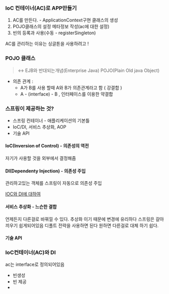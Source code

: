 ### IoC 컨테이너(AC)로 APP만들기

1. AC를 만든다. - ApplicationContext구현 클래스의 생성
2. POJO클래스의 설정 메타정보 작성(ac에 대한 설정)
3. 빈의 등록과 사용(수동 - registerSingleton)

AC를 관리하는 이유는 싱글톤을 사용하려고 !

### POJO 클래스

> <-> EJB와 반대되는개념(Enterprise Java)
> POJO(Plain Old java Object)

- 의존 관계 : 
	- A가 B를 사용 할때 A와 B가 의존관계라고 함 ( 강결합 )
	- A - (interface) - B , 인터페이스를 이용한 약결합

### 스프링이 제공하는 것?

- 스프링 컨테이너 - 애플리케이션의 기본틀
- IoC/DI, 서비스 추상화, AOP
- 기술 API

#### IoC(Inversion of Control) - 의존성의 역전
자기가 사용할 것을 외부에서 결정해줌

#### DI(Dependenty Injection) - 의존성 주입
관리하고있는 객체를 스프링이 자동으로 의존성 주입

[IOC와 DI에 대하여](https://mo-world.tistory.com/entry/IOC%EC%99%80-DI-%EC%97%90-%EB%8C%80%ED%95%98%EC%97%AC-%EC%8A%A4%ED%94%84%EB%A7%81-%EA%B0%9C%EB%85%90-%EC%9D%B4%ED%95%B4%ED%95%98%EA%B8%B0-%EC%89%BD%EA%B2%8C-%EC%84%A4%EB%AA%85)


#### 서비스 추상화 - 느슨한 결합
언제든지 다른걸로 바꿔낄 수 있다.
추상화 이기 때문에 변경에 유리하다
스프링은 갈아끼우기 쉽게되어있음
디폴트 전략을 사용하면 된다
원하면 다른걸로 대체 하기 쉽다.

#### 기술 API


### IoC컨테이너(AC)와 DI
ac는 interface로 정의되어있음
- 빈생성
- 빈 제공
- 
<!--stackedit_data:
eyJoaXN0b3J5IjpbLTE2NDY5Mjk3NTldfQ==
-->
